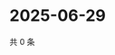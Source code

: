 # 2025-06-29

共 0 条

<!-- BEGIN ZHIHUVIDEO -->
<!-- 最后更新时间 Sun Jun 29 2025 20:20:11 GMT+0800 (China Standard Time) -->

<!-- END ZHIHUVIDEO -->
